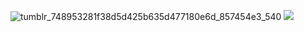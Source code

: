 ![tumblr_748953281f38d5d425b635d477180e6d_857454e3_540](https://github.com/user-attachments/assets/26d55375-401f-459f-b141-c2c407c02ec8)
![](https://komarev.com/ghpvc/?username=kyusoob&color=red)
